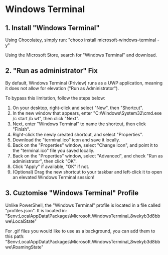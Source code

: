 # Windows Terminal

## 1. Install "Windows Terminal"

Using Chocolatey, simply run: "choco install microsoft-windows-terminal -y"

Using the Microsoft Store, search for "Windows Terminal" and download.

## 2. "Run as administrator" Fix

By default, Windows Terminal (Priview) runs as a UWP application, meaning it does not allow for elevation ("Run as Administrator").

To bypass this limitation, follow the steps below:

1. On your desktop, right-click and select "New", then "Shortcut".
2. In the new window that appears, enter "C:\Windows\System32\cmd.exe /c start /b wt", then click "Next".
3. Next, enter "Windows Terminal" to name the shortcut, then click "Finish".
4. Right-click the newly created shortcut, and select "Properties".
5. Download the "terminal.ico" icon and save it locally.
6. Back on the "Properties" window, select "Change Icon", and point it to the "terminal.ico" file you saved locally.
7. Back on the "Properties" window, select "Advanced", and check "Run as administrator", then click "OK".
8. Click "Apply" if available, "OK" if not.
9. (Optional) Drag the new shortcut to your taskbar and left-click it to open an elevated Windows Terminal session!

## 3. Cuztomise "Windows Terminal" Profile

Unlike PowerShell, the "Windows Terminal" profile is located in a file called "profiles.json".
It is located in: "$env:LocalAppData\Packages\Microsoft.WindowsTerminal_8wekyb3d8bbwe\LocalState"

For .gif files you would like to use as a background, you can add them to this path:
"$env:LocalAppData\Packages\Microsoft.WindowsTerminal_8wekyb3d8bbwe\RoamingState\"
